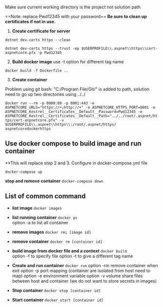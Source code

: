 Make sure current working directory is the project not solution path

==Note: replace Pwd12345 with your password==
**Be sure to clean up certificates if not in use.**

1) **Create certificate for server**

`dotnet dev-certs https --clean`

`dotnet dev-certs https --trust -ep $USERPROFILE\\.aspnet\\https\\cert-aspnetcore.pfx -p Pwd12345`

2) **Build docker image** use -t option for different tag name

`docker build -f Dockerfile ..`

3) **Create container**

Problem using git bash: "C:/Program File/Git/" is added to path, solution need to go up two directories using ../../

`docker run --rm -p 8000:80 -p 8001:443 -e ASPNETCORE_URLS="https://+;http://+" -e ASPNETCORE_HTTPS_PORT=8001 -e ASPNETCORE_Kestrel__Certificates__Default__Password=Pwd12345 -e ASPNETCORE_Kestrel__Certificates__Default__Path="../../root/.aspnet/https/cert-aspnetcore.pfx" -v $USERPROFILE\\.aspnet\\https\\:/root/.aspnet/https/ aspnetcoredockerhttps`

## Use docker compose to build image and run container

**This will replace step 2 and 3. Configure in docker-compose.yml file

`docker-compose up`

**stop and remove container**
`docker-compose down`

## List of common command
+ **list image** `docker images`

+ **list running container** `docker ps` \
option -a to list all container

+ **remove images** `docker rmi [image id]`

+ **remove container** `docker rm [container id]`

+ **build image from docker file and a context** `docker build` \
option -f to specify file
option -t to give a different tag name

+ **Create and run container** `docker run`
option -rm remove container when exit
option -p port mapping (container are isolated from host need to map)
option -e environment variable
option -v volume share files between host and container (we do not want to store secrets in images)

+ **Stop container** `docker stop [container id]`
+ **Start container** `docker start [container id]`
